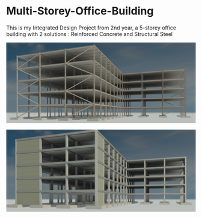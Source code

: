 # Multi-Storey-Office-Building
This is my Integrated Design Project from 2nd year, a 5-storey office building with 2 solutions : Reinforced Concrete and Structural Steel

![Frame](https://raw.githubusercontent.com/conorkelly1307/Multi-Storey-Office-Building/main/3D%20view%20-%20Structural%20Steel.jpg)

![Frame](https://raw.githubusercontent.com/conorkelly1307/Multi-Storey-Office-Building/main/3D%20view%20-%20Reinforced%20Concrete.jpg)

